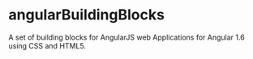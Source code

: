 # angularBuildingBlocks
A set of building blocks for AngularJS web Applications
for Angular 1.6 using CSS and HTML5.
